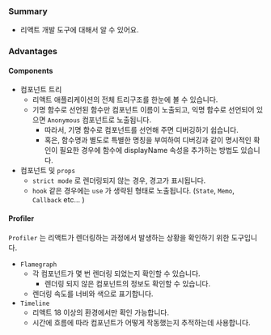### Summary
- 리액트 개발 도구에 대해서 알 수 있어요.

### Advantages
#### Components
- 컴포넌트 트리
  - 리액트 애플리케이션의 전체 트리구조를 한눈에 볼 수 있습니다.
  - 기명 함수로 선언된 함수만 컴포넌트 이름이 노출되고, 익명 함수로 선언되어 있으면 `Anonymous` 컴포넌트로 노출됩니다.
    - 따라서, 기명 함수로 컴포넌트를 선언해 주면 디버깅하기 쉽습니다.
    - 혹은, 함수명과 별도로 특별한 명칭을 부여하여 디버깅과 같이 명시적인 확인이 필요한 경우에 함수에 displayName 속성을 추가하는 방법도 있습니다.
- 컴포넌트 및 `props`
  - `strict mode` 로 렌더링되지 않는 경우, 경고가 표시됩니다.
  - `hook` 같은 경우에는 `use` 가 생략된 형태로 노출됩니다. (`State`, `Memo`, `Callback` etc... )

#### Profiler
`Profiler` 는 리액트가 렌더링하는 과정에서 발생하는 상황을 확인하기 위한 도구입니다.
- `Flamegraph`
  - 각 컴포넌트가 몇 번 렌더링 되었는지 확인할 수 있습니다.
    - 렌더링 되지 않은 컴포넌트의 정보도 확인할 수 있습니다.
  - 렌더링 속도를 너비와 색으로 표기합니다.
- `Timeline`
  - 리액트 18 이상의 환경에서만 확인 가능합니다.
  - 시간에 흐름에 따라 컴포넌트가 어떻게 작동했는지 추적하는데 사용합니다.


